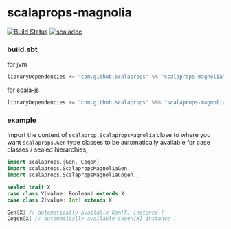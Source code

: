 # scalaprops-magnolia

[![Build Status](https://travis-ci.org/scalaprops/scalaprops-magnolia.svg?branch=master)](https://travis-ci.org/scalaprops/scalaprops-magnolia)
[![scaladoc](https://javadoc-badge.appspot.com/com.github.scalaprops/scalaprops-magnolia_2.12.svg?label=scaladoc)](https://javadoc-badge.appspot.com/com.github.scalaprops/scalaprops-magnolia_2.12/scalaprops/index.html?javadocio=true)

### build.sbt

for jvm

```scala
libraryDependencies += "com.github.scalaprops" %% "scalaprops-magnolia" % "0.6.0"
```

for scala-js

```scala
libraryDependencies += "com.github.scalaprops" %%% "scalaprops-magnolia" % "0.6.0"
```

### example

Import the content of `scalaprop.ScalapropsMagnolia` close to where you want `scalaprops.Gen` type classes to be automatically available for case classes / sealed hierarchies,

```scala
import scalaprops.{Gen, Cogen}
import scalaprops.ScalapropsMagnoliaGen._
import scalaprops.ScalapropsMagnoliaCogen._

sealed trait X 
case class Y(value: Boolean) extends X
case class Z(value: Int) extends X

Gen[X] // automatically available Gen[X] instance !
Cogen[X] // automatically available Cogen[X] instance !
```

